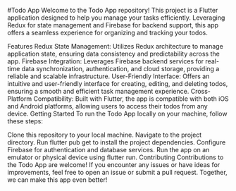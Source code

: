 #Todo App
Welcome to the Todo App repository! This project is a Flutter application designed to help you manage your tasks efficiently. Leveraging Redux for state management and Firebase for backend support, this app offers a seamless experience for organizing and tracking your todos.

Features
Redux State Management: Utilizes Redux architecture to manage application state, ensuring data consistency and predictability across the app.
Firebase Integration: Leverages Firebase backend services for real-time data synchronization, authentication, and cloud storage, providing a reliable and scalable infrastructure.
User-Friendly Interface: Offers an intuitive and user-friendly interface for creating, editing, and deleting todos, ensuring a smooth and efficient task management experience.
Cross-Platform Compatibility: Built with Flutter, the app is compatible with both iOS and Android platforms, allowing users to access their todos from any device.
Getting Started
To run the Todo App locally on your machine, follow these steps:

Clone this repository to your local machine.
Navigate to the project directory.
Run flutter pub get to install the project dependencies.
Configure Firebase for authentication and database services.
Run the app on an emulator or physical device using flutter run.
Contributing
Contributions to the Todo App are welcome! If you encounter any issues or have ideas for improvements, feel free to open an issue or submit a pull request. Together, we can make this app even better!
